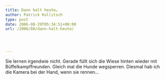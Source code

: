 ```yaml
---
title: Dann halt heute…
author: Patrick Kollitsch
type: post
date: 2006-08-29T05:34:51+00:00
url: /2006/08/dann-halt-heute/




---
```

Sie lernen irgendwie nicht. Gerade f&uuml;llt sich die Wiese hinten wieder mit B&uuml;ffelkampffreunden. Gleich mal die Hunde wegsperren. Diesmal hab ich die Kamera bei der Hand, wenn sie rennen...